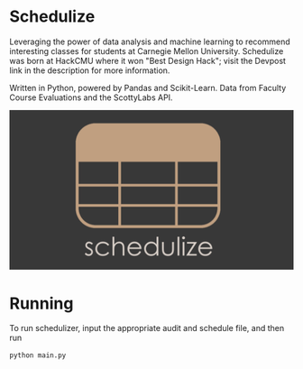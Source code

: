 # Schedulize
Leveraging the power of data analysis and machine learning to recommend interesting classes for students at Carnegie Mellon University. Schedulize was born at HackCMU where it won "Best Design Hack"; visit the Devpost link in the description for more information.

Written in Python, powered by Pandas and Scikit-Learn.
Data from Faculty Course Evaluations and the ScottyLabs API.

![Schedulize Icon](images/logo.png)

# Running
To run schedulizer, input the appropriate audit and schedule file, and then run
```
python main.py
```
